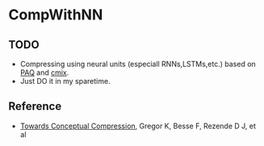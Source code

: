 # CompWithNN

## TODO
* Compressing using neural units (especiall RNNs,LSTMs,etc.) based on [PAQ](http://mattmahoney.net/dc/paq.html) and [cmix](https://github.com/byronknoll/cmix).
* Just DO it in my sparetime.

## Reference
* [Towards Conceptual Compression](http://arxiv.org/abs/1604.08772), Gregor K, Besse F, Rezende D J, et al
